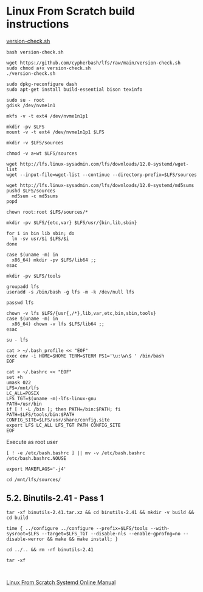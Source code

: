 # Linux From Scratch build instructions

[version-check.sh](./version-check.sh)

```code
bash version-check.sh
```

```code
wget https://github.com/cypherbash/lfs/raw/main/version-check.sh
sudo chmod a+x version-check.sh
./version-check.sh

sudo dpkg-reconfigure dash
sudo apt-get install build-essential bison texinfo
```

```code
sudo su - root
gdisk /dev/nvme1n1
```

```code
mkfs -v -t ext4 /dev/nvme1n1p1
```

```code
mkdir -pv $LFS
mount -v -t ext4 /dev/nvme1n1p1 $LFS
```

```code
mkdir -v $LFS/sources
```

```code
chmod -v a+wt $LFS/sources
```

```code
wget http://lfs.linux-sysadmin.com/lfs/downloads/12.0-systemd/wget-list
wget --input-file=wget-list --continue --directory-prefix=$LFS/sources
```

```code
wget http://lfs.linux-sysadmin.com/lfs/downloads/12.0-systemd/md5sums
pushd $LFS/sources
  md5sum -c md5sums
popd
```

```code
chown root:root $LFS/sources/*
```

```code
mkdir -pv $LFS/{etc,var} $LFS/usr/{bin,lib,sbin}

for i in bin lib sbin; do
  ln -sv usr/$i $LFS/$i
done

case $(uname -m) in
  x86_64) mkdir -pv $LFS/lib64 ;;
esac
```

```code
mkdir -pv $LFS/tools
```

```code
groupadd lfs
useradd -s /bin/bash -g lfs -m -k /dev/null lfs
```

```code
passwd lfs
```

```code
chown -v lfs $LFS/{usr{,/*},lib,var,etc,bin,sbin,tools}
case $(uname -m) in
  x86_64) chown -v lfs $LFS/lib64 ;;
esac
```

```code
su - lfs
```

```code
cat > ~/.bash_profile << "EOF"
exec env -i HOME=$HOME TERM=$TERM PS1='\u:\w\$ ' /bin/bash
EOF
```

```code
cat > ~/.bashrc << "EOF"
set +h
umask 022
LFS=/mnt/lfs
LC_ALL=POSIX
LFS_TGT=$(uname -m)-lfs-linux-gnu
PATH=/usr/bin
if [ ! -L /bin ]; then PATH=/bin:$PATH; fi
PATH=$LFS/tools/bin:$PATH
CONFIG_SITE=$LFS/usr/share/config.site
export LFS LC_ALL LFS_TGT PATH CONFIG_SITE
EOF
```

Execute as root user
```code
[ ! -e /etc/bash.bashrc ] || mv -v /etc/bash.bashrc /etc/bash.bashrc.NOUSE
```

```code
export MAKEFLAGS='-j4'
```

```code
cd /mnt/lfs/sources/
```

## 5.2. Binutils-2.41 - Pass 1

```code
tar -xf binutils-2.41.tar.xz && cd binutils-2.41 && mkdir -v build && cd build
```

```code
time { ../configure ../configure --prefix=$LFS/tools --with-sysroot=$LFS --target=$LFS_TGT --disable-nls --enable-gprofng=no --disable-werror && make && make install; }
```

```code
cd ../.. && rm -rf binutils-2.41
```

```code
tar -xf 
```

```code

```

```code

```



[Linux From Scratch Systemd Online Manual](https://www.linuxfromscratch.org/lfs/view/stable-systemd/)

